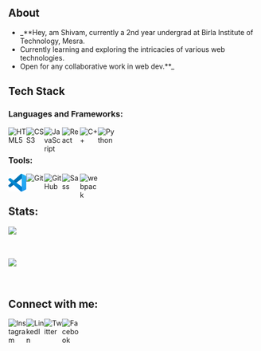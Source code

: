 ## About

- _**Hey, am Shivam, currently a 2nd year undergrad at Birla Institute of Technology, Mesra.
- Currently learning and exploring the intricacies of various web technologies.
- Open for any collaborative work in web dev.**_

## Tech Stack

### Languages and Frameworks:

<img align="left" alt="HTML5" width="36px" src="https://cdn1.iconfinder.com/data/icons/logotypes/32/badge-html-5-512.png" />

<img align="left" alt="CSS3" width="36px" src="https://cdn1.iconfinder.com/data/icons/logotypes/32/badge-css-3-512.png" />

<img align="left" alt="JavaScript" width="36px" src="https://cdn2.iconfinder.com/data/icons/designer-skills/128/code-programming-javascript-software-develop-command-language-512.png" />

<img align="left" alt="React" width="36px" src="https://cdn0.iconfinder.com/data/icons/logos-brands-in-colors/128/react-512.png" />

<img align="left" alt="C++" width="36px" src="https://cdn4.iconfinder.com/data/icons/logos-brands-in-colors/404/c_logo-512.png" />

<img align="left" alt="Python" width="36px" src="https://cdn4.iconfinder.com/data/icons/logos-and-brands/512/267_Python_logo-512.png" />

<br>
<br>

### Tools:

<img align="left" alt="Visual Studio Code" width="36px" src="https://raw.githubusercontent.com/github/explore/80688e429a7d4ef2fca1e82350fe8e3517d3494d/topics/visual-studio-code/visual-studio-code.png" />

<img align="left" alt="Git" width="36px" src="https://cdn3.iconfinder.com/data/icons/social-media-2169/24/social_media_social_media_logo_git-512.png" />

<img align="left" alt="GitHub" width="36px" src="https://cdn4.iconfinder.com/data/icons/ionicons/512/icon-social-github-512.png" />

<img align="left" alt="Sass" width="36px" src="https://cdn4.iconfinder.com/data/icons/logos-and-brands/512/288_Sass_logo-512.png" />

<img align="left" alt="webpack" width="36px" src="https://img.icons8.com/color/48/000000/webpack.png" />

<br />
<br />

## Stats:

[![](https://github-readme-stats.vercel.app/api?username=pseudo-bot&show_icon=true)](https://github.com/anuraghazra/github-readme-stats)

<br />

[![](https://github-readme-stats.vercel.app/api/top-langs/?username=pseudo-bot)](https://github.com/anuraghazra/github-readme-stats)

<br />

## Connect with me:

[<img align="left" alt="Instagram" width="36px" src="https://cdn3.iconfinder.com/data/icons/2018-social-media-logotypes/1000/2018_social_media_popular_app_logo_instagram-512.png" />][instagram]

[<img align="left" alt="LinkedIn" width="36px" src="https://cdn2.iconfinder.com/data/icons/social-media-2285/512/1_Linkedin_unofficial_colored_svg-512.png" />][linkedin]

[<img align="left" alt="Twitter" width="36px" src="https://cdn1.iconfinder.com/data/icons/logotypes/32/twitter-512.png" />][twitter]

[<img align="left" alt="Facebook" width="36px" src="https://cdn3.iconfinder.com/data/icons/2018-social-media-logotypes/1000/2018_social_media_popular_app_logo_facebook-512.png" />][facebook]

[twitter]: https://twitter.com/shivamkr__
[instagram]: https://www.instagram.com/_seevum/
[linkedin]: https://www.linkedin.com/in/jas0210/
[facebook]: https://www.facebook.com/shivamkr6174/
